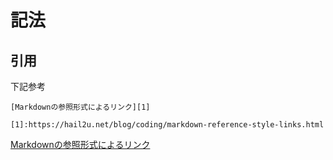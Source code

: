 # 記法

## 引用
下記参考
```
[Markdownの参照形式によるリンク][1]

[1]:https://hail2u.net/blog/coding/markdown-reference-style-links.html
```
[Markdownの参照形式によるリンク][1]

[1]:https://hail2u.net/blog/coding/markdown-reference-style-links.html
